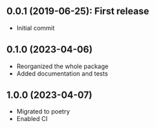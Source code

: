## 0.0.1 (2019-06-25): First release

* Initial commit

## 0.1.0 (2023-04-06)

* Reorganized the whole package
* Added documentation and tests

## 1.0.0 (2023-04-07)

* Migrated to poetry
* Enabled CI

